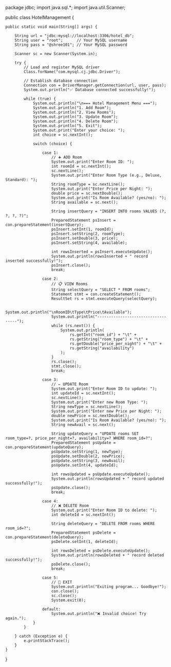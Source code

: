package jdbc;
import java.sql.*;
import java.util.Scanner;

public class HotelManagement {

    public static void main(String[] args) {

        String url = "jdbc:mysql://localhost:3306/hotel_db";
        String user = "root";      // Your MySQL username
        String pass = "@shree101"; // Your MySQL password

        Scanner sc = new Scanner(System.in);

        try {
            // Load and register MySQL driver
            Class.forName("com.mysql.cj.jdbc.Driver");

            // Establish database connection
            Connection con = DriverManager.getConnection(url, user, pass);
            System.out.println("✅ Database connected successfully!");

            while (true) {
                System.out.println("\n=== Hotel Management Menu ===");
                System.out.println("1. Add Room");
                System.out.println("2. View Rooms");
                System.out.println("3. Update Room");
                System.out.println("4. Delete Room");
                System.out.println("5. Exit");
                System.out.print("Enter your choice: ");
                int choice = sc.nextInt();

                switch (choice) {

                    case 1:
                        // ➕ ADD Room
                        System.out.print("Enter Room ID: ");
                        int roomId = sc.nextInt();
                        sc.nextLine();
                        System.out.print("Enter Room Type (e.g., Deluxe, Standard): ");
                        String roomType = sc.nextLine();
                        System.out.print("Enter Price per Night: ");
                        double price = sc.nextDouble();
                        System.out.print("Is Room Available? (yes/no): ");
                        String available = sc.next();

                        String insertQuery = "INSERT INTO rooms VALUES (?, ?, ?, ?)";
                        PreparedStatement psInsert = con.prepareStatement(insertQuery);
                        psInsert.setInt(1, roomId);
                        psInsert.setString(2, roomType);
                        psInsert.setDouble(3, price);
                        psInsert.setString(4, available);

                        int rowsInserted = psInsert.executeUpdate();
                        System.out.println(rowsInserted + " record inserted successfully!");
                        psInsert.close();
                        break;

                    case 2:
                        // 📋 VIEW Rooms
                        String selectQuery = "SELECT * FROM rooms";
                        Statement stmt = con.createStatement();
                        ResultSet rs = stmt.executeQuery(selectQuery);

                        System.out.println("\nRoomID\tType\tPrice\tAvailable");
                        System.out.println("-----------------------------------");
                        while (rs.next()) {
                            System.out.println(
                                rs.getInt("room_id") + "\t" +
                                rs.getString("room_type") + "\t" +
                                rs.getDouble("price_per_night") + "\t" +
                                rs.getString("availability")
                            );
                        }
                        rs.close();
                        stmt.close();
                        break;

                    case 3:
                        // ✏ UPDATE Room
                        System.out.print("Enter Room ID to update: ");
                        int updateId = sc.nextInt();
                        sc.nextLine();
                        System.out.print("Enter new Room Type: ");
                        String newType = sc.nextLine();
                        System.out.print("Enter new Price per Night: ");
                        double newPrice = sc.nextDouble();
                        System.out.print("Is Room Available? (yes/no): ");
                        String newAvail = sc.next();

                        String updateQuery = "UPDATE rooms SET room_type=?, price_per_night=?, availability=? WHERE room_id=?";
                        PreparedStatement psUpdate = con.prepareStatement(updateQuery);
                        psUpdate.setString(1, newType);
                        psUpdate.setDouble(2, newPrice);
                        psUpdate.setString(3, newAvail);
                        psUpdate.setInt(4, updateId);

                        int rowsUpdated = psUpdate.executeUpdate();
                        System.out.println(rowsUpdated + " record updated successfully!");
                        psUpdate.close();
                        break;

                    case 4:
                        // ❌ DELETE Room
                        System.out.print("Enter Room ID to delete: ");
                        int deleteId = sc.nextInt();

                        String deleteQuery = "DELETE FROM rooms WHERE room_id=?";
                        PreparedStatement psDelete = con.prepareStatement(deleteQuery);
                        psDelete.setInt(1, deleteId);

                        int rowsDeleted = psDelete.executeUpdate();
                        System.out.println(rowsDeleted + " record deleted successfully!");
                        psDelete.close();
                        break;

                    case 5:
                        // 🚪 EXIT
                        System.out.println("Exiting program... Goodbye!");
                        con.close();
                        sc.close();
                        System.exit(0);

                    default:
                        System.out.println("❌ Invalid choice! Try again.");
                }
            }

        } catch (Exception e) {
            e.printStackTrace();
        }
    }
}
